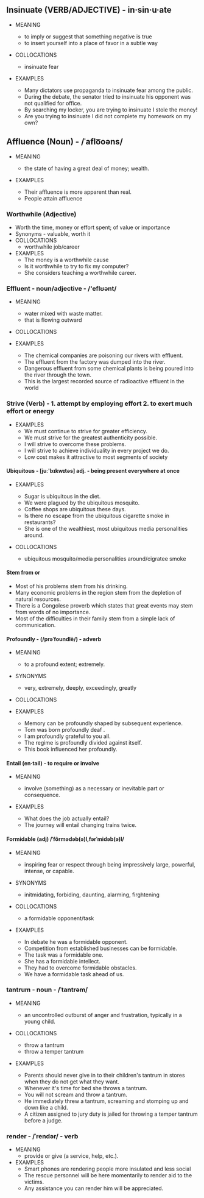 ## Insinuate (VERB/ADJECTIVE) - in·​sin·​u·​ate

- MEANING

  - to imply or suggest that something negative is true
  - to insert yourself into a place of favor in a subtle way

- COLLOCATIONS

  - insinuate fear

- EXAMPLES
  - Many dictators use propaganda to insinuate fear among the public.
  - During the debate, the senator tried to insinuate his opponent was not qualified for office.
  - By searching my locker, you are trying to insinuate I stole the money!
  - Are you trying to insinuate I did not complete my homework on my own?

## Affluence (Noun) - /ˈaflo͞oəns/

- MEANING

  - the state of having a great deal of money; wealth.

- EXAMPLES
  - Their affluence is more apparent than real.
  - People attain affluence

### Worthwhile (Adjective)

- Worth the time, money or effort spent; of value or importance
- Synonyms - valuable, worth it
- COLLOCATIONS
  - worthwhile job/career
- EXAMPLES
  - The money is a worthwhile cause
  - Is it worthwhile to try to fix my computer?
  - She considers teaching a worthwhile career.

### Effluent - noun/adjective - /'eflʊənt/

- MEANING

  - water mixed with waste matter.
  - that is flowing outward

- COLLOCATIONS

- EXAMPLES
  - The chemical companies are poisoning our rivers with effluent.
  - The effluent from the factory was dumped into the river.
  - Dangerous effluent from some chemical plants is being poured into the river through the town.
  - This is the largest recorded source of radioactive effluent in the world

### Strive (Verb) - 1. attempt by employing effort 2. to exert much effort or energy

- EXAMPLES
  - We must continue to strive for greater efficiency.
  - We must strive for the greatest authenticity possible.
  - I will strive to overcome these problems.
  - I will strive to achieve individuality in every project we do.
  - Low cost makes it attractive to most segments of society

#### Ubiquitous - [juː'bɪkwɪtəs] adj. - being present everywhere at once

- EXAMPLES

  - Sugar is ubiquitous in the diet.
  - We were plagued by the ubiquitous mosquito.
  - Coffee shops are ubiquitous these days.
  - Is there no escape from the ubiquitous cigarette smoke in restaurants?
  - She is one of the wealthiest, most ubiquitous media personalities around.

- COLLOCATIONS
  - ubiquitous mosquito/media personalities around/cigratee smoke

#### Stem from <something> or <someone>

- Most of his problems stem from his drinking.
- Many economic problems in the region stem from the depletion of natural resources.
- There is a Congolese proverb which states that great events may stem from words of no importance.
- Most of the difficulties in their family stem from a simple lack of communication.

#### Profoundly - (/prəˈfoundlē/) - adverb

- MEANING
  - to a profound extent; extremely.
- SYNONYMS
  - very, extremely, deeply, exceedingly, greatly
- COLLOCATIONS

- EXAMPLES
  - Memory can be profoundly shaped by subsequent experience.
  - Tom was born profoundly deaf .
  - I am profoundly grateful to you all.
  - The regime is profoundly divided against itself.
  - This book influenced her profoundly.

#### Entail (en·tail) - to require or involve

- MEANING

  - involve (something) as a necessary or inevitable part or consequence.

- EXAMPLES
  - What does the job actually entail?
  - The journey will entail changing trains twice.

#### Formidable (adj) /ˈfôrmədəb(ə)l,fərˈmidəb(ə)l/

- MEANING

  - inspiring fear or respect through being impressively large, powerful, intense, or capable.

- SYNONYMS

  - initmidating, forbiding, daunting, alarming, firghtening

- COLLOCATIONS

  - a formidable opponent/task

- EXAMPLES
  - In debate he was a formidable opponent.
  - Competition from established businesses can be formidable.
  - The task was a formidable one.
  - She has a formidable intellect.
  - They had to overcome formidable obstacles.
  - We have a formidable task ahead of us.

### tantrum - noun - /ˈtantrəm/

- MEANING

  - an uncontrolled outburst of anger and frustration, typically in a young child.

- COLLOCATIONS
  - throw a tantrum
  - throw a temper tantrum
- EXAMPLES
  - Parents should never give in to their children's tantrum in stores when they do not get what they want.
  - Whenever it's time for bed she throws a tantrum.
  - You will not scream and throw a tantrum.
  - He immediately threw a tantrum, screaming and stomping up and down like a child.
  - A citizen assigned to jury duty is jailed for throwing a temper tantrum before a judge.

### render - /ˈrendər/ - verb

- MEANING
  - provide or give (a service, help, etc.).
- EXAMPLES
  - Smart phones are rendering people more insulated and less social
  - The rescue personnel will be here momentarily to render aid to the victims.
  - Any assistance you can render him will be appreciated.

